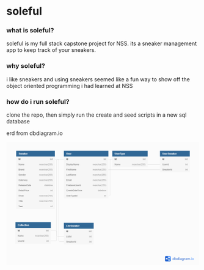 # soleful

### what is soleful?

soleful is my full stack capstone project for NSS. its a sneaker management app to keep track of your sneakers.

### why soleful?

i like sneakers and using sneakers seemed like a fun way to show off the object oriented programming i had learned at NSS

### how do i run soleful?

clone the repo, then simply run the create and seed scripts in a new sql database

erd from dbdiagram.io

![erd image](clientrealthistime/docs/bruhis.png)
